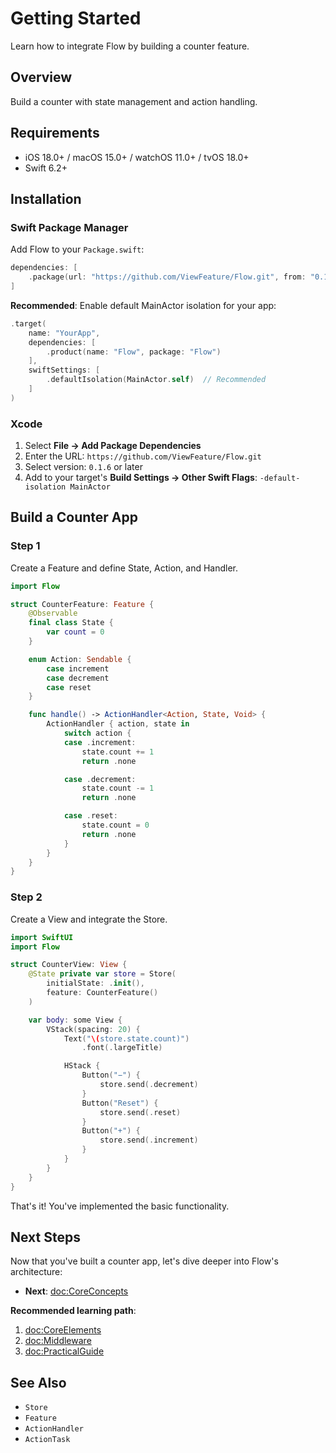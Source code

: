 # Getting Started

Learn how to integrate Flow by building a counter feature.

## Overview

Build a counter with state management and action handling.

## Requirements

- iOS 18.0+ / macOS 15.0+ / watchOS 11.0+ / tvOS 18.0+
- Swift 6.2+

## Installation

### Swift Package Manager

Add Flow to your `Package.swift`:

```swift
dependencies: [
    .package(url: "https://github.com/ViewFeature/Flow.git", from: "0.1.6")
]
```

**Recommended**: Enable default MainActor isolation for your app:

```swift
.target(
    name: "YourApp",
    dependencies: [
        .product(name: "Flow", package: "Flow")
    ],
    swiftSettings: [
        .defaultIsolation(MainActor.self)  // Recommended
    ]
)
```

### Xcode

1. Select **File → Add Package Dependencies**
2. Enter the URL: `https://github.com/ViewFeature/Flow.git`
3. Select version: `0.1.6` or later
4. Add to your target's **Build Settings → Other Swift Flags**: `-default-isolation MainActor`

## Build a Counter App

### Step 1

Create a Feature and define State, Action, and Handler.

```swift
import Flow

struct CounterFeature: Feature {
    @Observable
    final class State {
        var count = 0
    }

    enum Action: Sendable {
        case increment
        case decrement
        case reset
    }

    func handle() -> ActionHandler<Action, State, Void> {
        ActionHandler { action, state in
            switch action {
            case .increment:
                state.count += 1
                return .none

            case .decrement:
                state.count -= 1
                return .none

            case .reset:
                state.count = 0
                return .none
            }
        }
    }
}
```

### Step 2

Create a View and integrate the Store.

```swift
import SwiftUI
import Flow

struct CounterView: View {
    @State private var store = Store(
        initialState: .init(),
        feature: CounterFeature()
    )

    var body: some View {
        VStack(spacing: 20) {
            Text("\(store.state.count)")
                .font(.largeTitle)

            HStack {
                Button("−") {
                    store.send(.decrement)
                }
                Button("Reset") {
                    store.send(.reset)
                }
                Button("+") {
                    store.send(.increment)
                }
            }
        }
    }
}
```

That's it! You've implemented the basic functionality.

## Next Steps

Now that you've built a counter app, let's dive deeper into Flow's architecture:

- **Next**: <doc:CoreConcepts>

**Recommended learning path**:
1. <doc:CoreElements>
2. <doc:Middleware>
3. <doc:PracticalGuide>

## See Also

- ``Store``
- ``Feature``
- ``ActionHandler``
- ``ActionTask``

